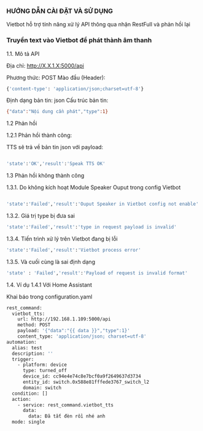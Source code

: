 ### HƯỚNG DẪN CÀI ĐẶT VÀ SỬ DỤNG
Vietbot hỗ trợ tính năng xử lý API thông qua nhận RestFull và phản hồi lại 

### Truyền text vào Vietbot để phát thành âm thanh

1.1. Mô tả API

Địa chỉ: http://X.X.1.X:5000/api

Phương thức: POST
Mào đầu (Header): 
```sh
{'content-type': 'application/json;charset=utf-8'}
```
Định dạng bản tin: json
Cấu trúc bản tin: 
```sh
{"data":"Nội dung cần phát","type":1} 
```

1.2 Phản hồi

1.2.1 Phản hồi thành công: 

TTS sẽ trả về bản tin json với payload:

```sh

'state':'OK','result':'Speak TTS OK'

```
1.3 Phản hồi không thành công

1.3.1. Do không kích hoạt Module Speaker Ouput trong config Vietbot
```sh

'state':'Failed','result':'Ouput Speaker in Vietbot config not enable'

```
1.3.2. Giá trị type bị đưa sai

```sh
'state':'Failed','result':'type in request payload is invalid'

```
1.3.4. Tiến trình xử lý trên Vietbot đang bị lỗi 

```sh
'state':'Failed','result':'Vietbot process error'                        

```
1.3.5. Và cuối cùng là sai định dạng 

```sh
'state' : 'Failed','result':'Payload of request is invalid format' 

```
1.4. Ví dụ
1.4.1 Với Home Assistant

Khai báo trong configuration.yaml
```sh
rest_command:
  vietbot_tts:
    url: http://192.168.1.109:5000/api
    method: POST
    payload: '{"data":"{{ data }}","type":1}'
    content_type: 'application/json; charset=utf-8'
automation:
  alias: test
  description: ''
  trigger:
    - platform: device
      type: turned_off
      device_id: cc94e4e74c8e7bcf0a9f2649637d3734
      entity_id: switch.0x588e81fffede3767_switch_l2
      domain: switch
  condition: []
  action:
    - service: rest_command.vietbot_tts
      data:
        data: Đã tắt đèn rồi nhé anh 
  mode: single
```
